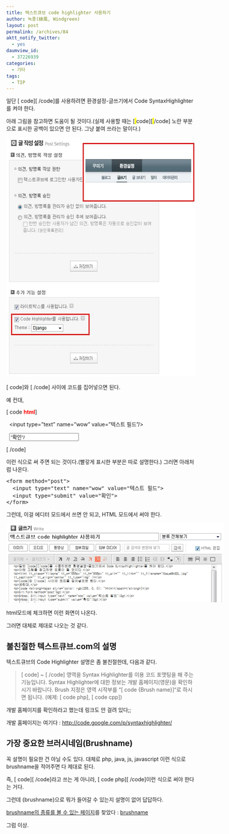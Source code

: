 ```yaml
---
title: 텍스트큐브 code highlighter 사용하기
author: 녹풍(綠風, Windgreen)
layout: post
permalink: /archives/84
aktt_notify_twitter:
  - yes
daumview_id:
  - 37226939
categories:
  - 기타
tags:
  - TIP
---
```

일단 \[ code\]\[ /code\]를 사용하려면 환경설정-글쓰기에서 Code SyntaxHighlighter를 켜야 한다.

아래 그림을 참고하면 도움이 될 것이다.(실제 사용할 때는 [<span class="Apple-style-span" style="background-color: rgb(255, 255, 0);"> </span>code][<span class="Apple-style-span" style="background-color: rgb(255, 255, 0);"> </span>/code] 노란 부분으로 표시한 공백이 있으면 안 된다. 그냥 붙여 쓰라는 말이다.)

<img src="/uploads/legacy/old-images/1/cfile8.uf.18104A494D4BC86E1E7EE1.jpg" class="aligncenter" width="555" height="638" alt="" />

[ code]와 [ /code] 사이에 코드를 집어넣으면 된다.

예 컨대,

[ code **<span style="color: rgb(255, 0, 0); ">html</span>**]

<form method=&#8221;post&#8221;>

&nbsp; <input type=&#8221;text&#8221; name=&#8221;wow&#8221; value=&#8221;텍스트 필드&#8221;/>

&nbsp; <input type=&#8221;submit&#8221; value=&#8221;확인&#8221;/>

</form>

[ /code]

이런 식으로 써 주면 되는 것이다.(빨갛게 표시한 부분은 따로 설명한다.) 그러면 아래처럼 나온다.

<pre class="brush:html">&lt;form method="post"&gt;
  &lt;input type="text" name="wow" value="텍스트 필드"&gt;
  &lt;input type="submit" value="확인"&gt;
&lt;/form&gt;
</pre>

그런데, 이걸 에디터 모드에서 쓰면 안 되고, HTML 모드에서 써야 한다.

<div style="width: 590px" class="wp-caption aligncenter">
  <img src="/uploads/legacy/old-images/1/cfile10.uf.185059474D4BC86F2629C8.jpg" width="580" height="211" alt="" /><p class="wp-caption-text">
    html모드에 체크하면 이런 화면이 나온다.
  </p>
</div>

그러면 대체로 제대로 나오는 것 같다.

## 불친절한 텍스트큐브.com의 설명

텍스트큐브의 Code Highlighter 설명은 좀 불친절한데, 다음과 같다.

> [ code] ~ [ /code] 영역을 Syntax Highlighter를 이용 코드 포맷팅을 해 주는 기능입니다. Syntax Highlighter에 대한 정보는 개발 홈페이지(영문)을 확인하시기 바랍니다. Brush 지정은 영역 시작부를 &#8220;[ code {Brush name}]&#8220;로 하시면 됩니다. (예제: [ code php], [ code cpp])

개발 홈페이지를 확인하라고 했는데 링크도 안 걸려 있다;;

개발 홈페이지는 여기다 : <http://code.google.com/p/syntaxhighlighter/>

## 가장 중요한 브러시네임(Brushname)

꼭 설명이 필요한 건 아닐 수도 있다. 대체로 php, java, js, javascript 이런 식으로 brushname을 적어주면 다 제대로 된다.

즉, \[ code\]\[ /code\]라고 쓰는 게 아니라, \[ code php\]\[ /code\]이런 식으로 써야 한다는 거다.

그런데 {brushname}으로 뭐가 들어갈 수 있는지 설명이 없어 답답하다.

<a target="_blank" href="http://code.google.com/p/syntaxhighlighter/wiki/Languages">brushname의 종류를 볼 수 있는 페이지</a>를 찾았다 : [brushname][1]

그럼 이상.

 [1]: http://code.google.com/p/syntaxhighlighter/wiki/Languages